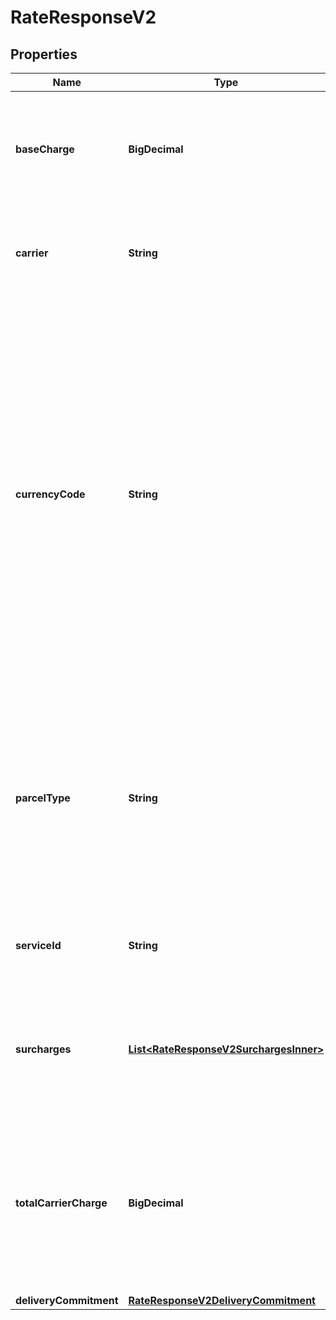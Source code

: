 

# RateResponseV2


## Properties

| Name | Type | Description | Notes |
|------------ | ------------- | ------------- | -------------|
|**baseCharge** | **BigDecimal** | The base service charge is payable to the carrier, excluding special service charges. |  [optional] |
|**carrier** | **String** | Carrier is a service used to transport the parcels or couriers from one place to another. |  [optional] |
|**currencyCode** | **String** | A three-character (all uppercase letter) symbol of a currency according to the international ISO standard.&lt;br /&gt; As a rule, the first two letters denote the name of the country, and the third letter, the name of the currency thereof. For example, for US - the currency is Dollars and code is USD. Similarly for Canada, the currencycode is CAD, and for India, it is INR.  |  [optional] |
|**parcelType** | **String** | Parcel Type is required for creating a shipment while rating a parcel, which varies as per Carrier selection.&lt;br /&gt; ParcelType have categories like Package, Envelopes, Paks, Boxes, Tube, etc. |  [optional] |
|**serviceId** | **String** | The unique identifier given to the carrier specific service. |  [optional] |
|**surcharges** | [**List&lt;RateResponseV2SurchargesInner&gt;**](RateResponseV2SurchargesInner.md) | Additional fees or surcharges for the shipment. Each object in the array defines a surcharge and fee. |  [optional] |
|**totalCarrierCharge** | **BigDecimal** | The total amount payable to the carrier, including special service fees, surcharges, and any international taxes and duties, except as noted below: |  [optional] |
|**deliveryCommitment** | [**RateResponseV2DeliveryCommitment**](RateResponseV2DeliveryCommitment.md) |  |  [optional] |



